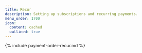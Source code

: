 ```yaml
---
title: Recur
description: Setting up subscriptions and recurring payments.
menu_order: 1700
icon:
  content: cached
  outlined: true
---
```


{% include payment-order-recur.md %}
